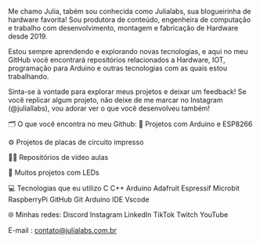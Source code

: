 Me chamo Julia, tabém sou conhecida como Julialabs, sua blogueirinha de hardware favorita! Sou produtora de conteúdo, engenheira de computação e trabalho com desenvolvimento, montagem e fabricação de Hardware desde 2019.

Estou sempre aprendendo e explorando novas tecnologias, e aqui no meu GitHub você encontrará repositórios relacionados a Hardware, IOT, programação para Arduino e outras tecnologias com as quais estou trabalhando.

Sinta-se à vontade para explorar meus projetos e deixar um feedback! Se você replicar algum projeto, não deixe de me marcar no Instagram (@juliallabs), vou adorar ver o que você desenvolveu também!

🗂️ O que você encontra no meu Github:
🤖 Projetos com Arduino e ESP8266

⚙️ Projetos de placas de circuito impresso

👩‍🏫️ Repositórios de vídeo aulas

🌟 Muitos projetos com LEDs

💻 Tecnologias que eu utilizo
C C++ Arduino Adafruit Espressif Microbit RaspberryPi GitHub Git Arduino IDE Vscode

🌐 Minhas redes:
Discord Instagram LinkedIn TikTok Twitch YouTube

E-mail : contato@julialabs.com.br

